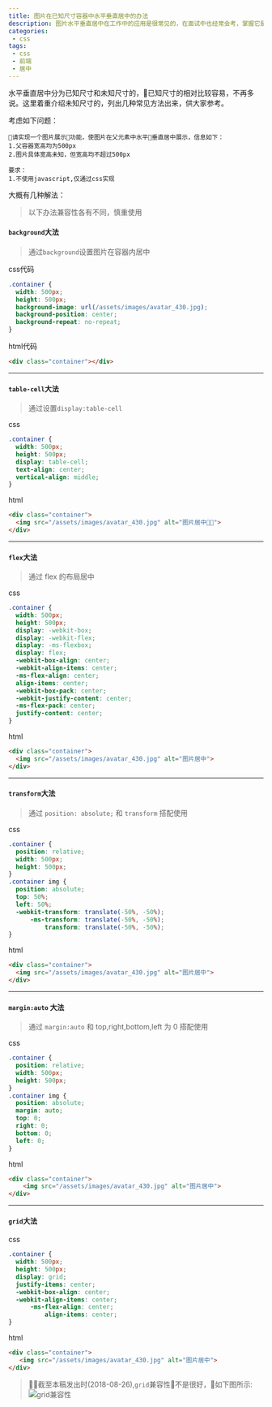 ```yaml
---
title: 图片在已知尺寸容器中水平垂直居中的办法
description: 图片水平垂直居中在工作中的应用是很常见的，在面试中也经常会考，掌握它是很有必要的。
categories:
 - css
tags:
 - css
 - 前端
 - 居中
---
```

水平垂直居中分为已知尺寸和未知尺寸的，已知尺寸的相对比较容易，不再多说。这里着重介绍未知尺寸的，列出几种常见方法出来，供大家参考。

考虑如下问题：
```
请实现一个图片展示功能，使图片在父元素中水平垂直居中展示，信息如下：
1.父容器宽高均为500px
2.图片具体宽高未知，但宽高均不超过500px

要求：
1.不使用javascript,仅通过css实现
```
大概有几种解法：
>以下办法兼容性各有不同，慎重使用

#### `background`大法
>通过`background`设置图片在容器内居中

css代码
```css
.container {
  width: 500px;
  height: 500px;
  background-image: url(/assets/images/avatar_430.jpg);
  background-position: center;
  background-repeat: no-repeat;
}
```
html代码
```html
<div class="container"></div>
```

---

#### `table-cell`大法
>通过设置`display:table-cell`

css
```css
.container {
  width: 500px;
  height: 500px;
  display: table-cell;
  text-align: center;
  vertical-align: middle;
}
```
html

```html
<div class="container">
  <img src="/assets/images/avatar_430.jpg" alt="图片居中">
</div>
```

---

#### `flex`大法
> 通过 flex 的布局居中

css
```css
.container {
  width: 500px;
  height: 500px;
  display: -webkit-box;
  display: -webkit-flex;
  display: -ms-flexbox;
  display: flex;
  -webkit-box-align: center;
  -webkit-align-items: center;
  -ms-flex-align: center;
  align-items: center;
  -webkit-box-pack: center;
  -webkit-justify-content: center;
  -ms-flex-pack: center;
  justify-content: center;
}
```
html
```html
<div class="container">
  <img src="/assets/images/avatar_430.jpg" alt="图片居中">
</div>
```

---

#### `transform`大法
>通过 `position: absolute;` 和 `transform` 搭配使用

css
```css
.container {
  position: relative;
  width: 500px;
  height: 500px;
}
.container img {
  position: absolute;
  top: 50%;
  left: 50%;
  -webkit-transform: translate(-50%, -50%);
      -ms-transform: translate(-50%, -50%);
          transform: translate(-50%, -50%);
}
```
html
```html
<div class="container">
  <img src="/assets/images/avatar_430.jpg" alt="图片居中"> 
</div>
```

---

#### `margin:auto` 大法
> 通过 `margin:auto` 和 top,right,bottom,left 为 0 搭配使用

css
```css
.container {
  position: relative;
  width: 500px;
  height: 500px;
}
.container img {
  position: absolute;
  margin: auto;
  top: 0;
  right: 0;
  bottom: 0;
  left: 0;
}
```
html
```html
<div class="container">
    <img src="/assets/images/avatar_430.jpg" alt="图片居中">
</div>
```

---

#### `grid`大法
css
```css
.container {
  width: 500px;
  height: 500px;
  display: grid;
  justify-items: center;
  -webkit-box-align: center;
  -webkit-align-items: center;
      -ms-flex-align: center;
          align-items: center;
}
```
html
```html
<div class="container">
   <img src="/assets/images/avatar_430.jpg" alt="图片居中">
</div>
```
>截至本稿发出时(2018-08-26),`grid`兼容性不是很好，如下图所示:
>![grid兼容性]({{site.baseurl}}/assets/images/2018/08/grid.png)



